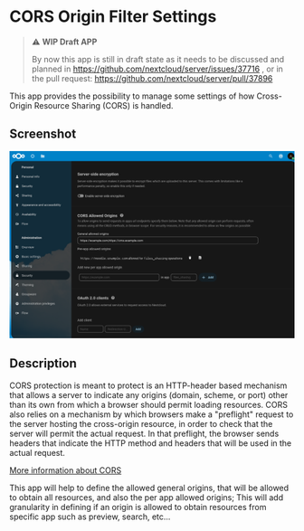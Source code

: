 # CORS Origin Filter Settings

> :warning: **WIP Draft APP**
> 
>  By now this app is still in draft state as it needs to be discussed and planned in https://github.com/nextcloud/server/issues/37716 , or in the pull request: https://github.com/nextcloud/server/pull/37896

This app provides the possibility to manage some settings of how Cross-Origin Resource Sharing (CORS) is handled.

## Screenshot

![Screenshot of configuration](screenshots/1.png "cors settings screenshot")

## Description

CORS protection is meant to protect is an HTTP-header based mechanism that allows a server to indicate any origins (domain, scheme, or port) other than its own from which a browser should permit loading resources. CORS also relies on a mechanism by which browsers make a "preflight" request to the server hosting the cross-origin resource, in order to check that the server will permit the actual request. In that preflight, the browser sends headers that indicate the HTTP method and headers that will be used in the actual request.

[More information about CORS](https://developer.mozilla.org/en-US/docs/Web/HTTP/CORS)

This app will help to define the allowed general origins, that will be allowed to obtain all resources, and also the per app allowed origins; This will add granularity in defining if an origin is allowed to obtain resources from specific app such as preview, search, etc...

